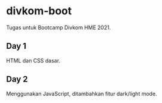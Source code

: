 # divkom-boot
Tugas untuk Bootcamp Divkom HME 2021.

## Day 1
HTML dan CSS dasar.

## Day 2
Menggunakan JavaScript, ditambahkan fitur dark/light mode.
